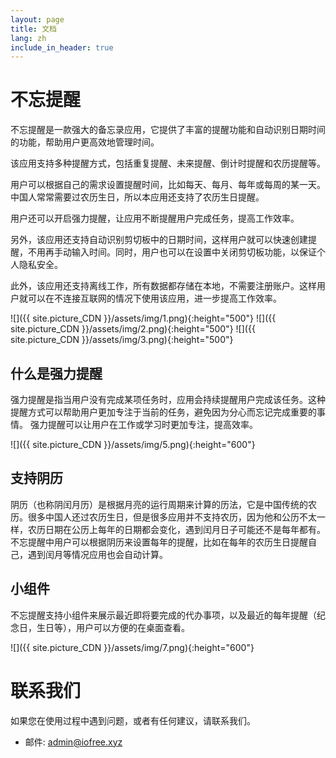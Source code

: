 ```yaml
---
layout: page
title: 文档
lang: zh
include_in_header: true
---
```


# 不忘提醒

不忘提醒是一款强大的备忘录应用，它提供了丰富的提醒功能和自动识别日期时间的功能，帮助用户更高效地管理时间。

该应用支持多种提醒方式，包括重复提醒、未来提醒、倒计时提醒和农历提醒等。

用户可以根据自己的需求设置提醒时间，比如每天、每月、每年或每周的某一天。 中国人常常需要过农历生日，所以本应用还支持了农历生日提醒。

用户还可以开启强力提醒，让应用不断提醒用户完成任务，提高工作效率。

另外，该应用还支持自动识别剪切板中的日期时间，这样用户就可以快速创建提醒，不用再手动输入时间。同时，用户也可以在设置中关闭剪切板功能，以保证个人隐私安全。

此外，该应用还支持离线工作，所有数据都存储在本地，不需要注册账户。这样用户就可以在不连接互联网的情况下使用该应用，进一步提高工作效率。

![]({{ site.picture_CDN }}/assets/img/1.png){:height="500"}
![]({{ site.picture_CDN }}/assets/img/2.png){:height="500"}
![]({{ site.picture_CDN }}/assets/img/3.png){:height="500"}

## 什么是强力提醒

强力提醒是指当用户没有完成某项任务时，应用会持续提醒用户完成该任务。这种提醒方式可以帮助用户更加专注于当前的任务，避免因为分心而忘记完成重要的事情。
强力提醒可以让用户在工作或学习时更加专注，提高效率。

![]({{ site.picture_CDN }}/assets/img/5.png){:height="600"}

## 支持阴历

阴历（也称阴闰月历）是根据月亮的运行周期来计算的历法，它是中国传统的农历。很多中国人还过农历生日，但是很多应用并不支持农历，因为他和公历不太一样，农历日期在公历上每年的日期都会变化，遇到闰月日子可能还不是每年都有。
不忘提醒中用户可以根据阴历来设置每年的提醒，比如在每年的农历生日提醒自己，遇到闰月等情况应用也会自动计算。

## 小组件

不忘提醒支持小组件来展示最近即将要完成的代办事项，以及最近的每年提醒（纪念日，生日等），用户可以方便的在桌面查看。

![]({{ site.picture_CDN }}/assets/img/7.png){:height="600"}

# 联系我们

如果您在使用过程中遇到问题，或者有任何建议，请联系我们。

- 邮件: [admin@iofree.xyz](mailto:admin@iofree.xyz)
